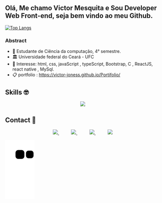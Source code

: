 
## Olá, Me chamo Victor Mesquita e Sou Developer Web Front-end, seja bem vindo ao meu Github.

[![Top Langs](https://github-readme-stats.vercel.app/api/top-langs/?username=victor-joness&layout=compact)](https://github.com/anuraghazra/github-readme-stats)
  
### Abstract

- 🌱 Estudante de Ciência da computação, 4° semestre.
- 🏛 Universidade federal do Ceará - UFC
- 💙 Interesse: html, css, javaScript , typeScript, Bootstrap, C , ReactJS, react native , MySql.
- 📋 portfolio : https://victor-joness.github.io/Portifolio/


## Skills :nerd_face:
<p align="center">
    <img src="https://skillicons.dev/icons?i=js,ts,css,html,react,redux,nextjs,nodejs,mysql,c,git,firebase,figma,express&perline=7" />
</p>

## Contact :iphone:

<p align="center">
    <a href="https://github.com/victor-joness">
        <img  src="https://img.shields.io/badge/github-%23100000.svg?&style=for-the-badge&logo=github&logoColor=white&link=mailto:https://github.com/victor-joness">
    </a>
    &nbsp;&nbsp;&nbsp;&nbsp;&nbsp;&nbsp;&nbsp;&nbsp;&nbsp;
    <a href="mailto:victorjonesmesquits@gmail.com">
        <img src="https://img.shields.io/badge/gmail-D14836?&style=for-the-badge&logo=gmail&logoColor=white&link=mailto:victorjonesmesquits@gmail.com">
    </a>
    &nbsp;&nbsp;&nbsp;&nbsp;&nbsp;&nbsp;&nbsp;&nbsp;&nbsp;
    <a href="https://www.linkedin.com/in/victor-mesquita-b6a211198/">
        <img src="https://img.shields.io/badge/linkedin-%230077B5.svg?&style=for-the-badge&logo=linkedin&logoColor=white&link=mailto:https://www.linkedin.com/in/victor-mesquita-b6a211198/">
    </a>
  &nbsp;&nbsp;&nbsp;&nbsp;&nbsp;&nbsp;&nbsp;&nbsp;&nbsp;
    <a href="https://instagram.com/victor_mesquita15" target="_blank"><img src="https://img.shields.io/badge/-Instagram-%23E4405F?style=for-the-badge&logo=instagram&logoColor=white" target="_blank"></a>
</p>

![Snake animation](https://github.com/victor-joness/victor-joness/blob/output/github-contribution-grid-snake.svg)
